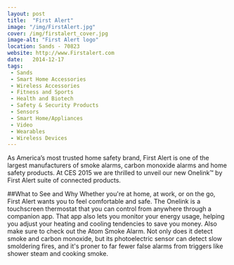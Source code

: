 ```yaml
---
layout: post
title:  "First Alert"
image: "/img/FirstAlert.jpg"
cover: /img/firstalert_cover.jpg
image-alt: "First Alert logo"
location: Sands - 70823
website: http://www.Firstalert.com
date:   2014-12-17
tags:
 - Sands
 - Smart Home Accessories
 - Wireless Accessories
 - Fitness and Sports
 - Health and Biotech
 - Safety & Security Products
 - Sensors
 - Smart Home/Appliances
 - Video
 - Wearables
 - Wireless Devices
---
```


As America’s most trusted home safety brand, First Alert is one of the largest manufacturers of smoke alarms, carbon monoxide alarms and home safety products. At CES 2015 we are thrilled to unveil our new Onelink™ by First Alert suite of connected products.

##What to See and Why
Whether you're at home, at work, or on the go, First Alert wants you to feel comfortable and safe. The Onelink is a touchscreen thermostat that you can control from anywhere through a companion app. That app also lets you monitor your energy usage, helping you adjust your heating and cooling tendencies to save you money. Also make sure to check out the Atom Smoke Alarm. Not only does it detect smoke and carbon monoxide, but its photoelectric sensor can detect slow smoldering fires, and it's proner to far fewer false alarms from triggers like shower steam and cooking smoke. 